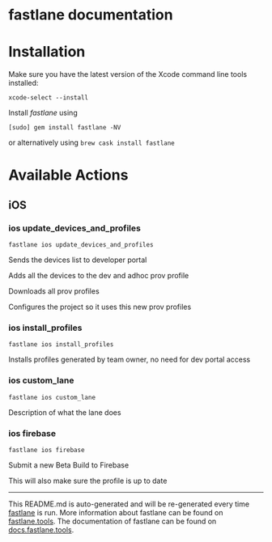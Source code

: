 fastlane documentation
================
# Installation

Make sure you have the latest version of the Xcode command line tools installed:

```
xcode-select --install
```

Install _fastlane_ using
```
[sudo] gem install fastlane -NV
```
or alternatively using `brew cask install fastlane`

# Available Actions
## iOS
### ios update_devices_and_profiles
```
fastlane ios update_devices_and_profiles
```
Sends the devices list to developer portal

Adds all the devices to the dev and adhoc prov profile

Downloads all prov profiles

Configures the project so it uses this new prov profiles
### ios install_profiles
```
fastlane ios install_profiles
```
Installs profiles generated by team owner, no need for dev portal access
### ios custom_lane
```
fastlane ios custom_lane
```
Description of what the lane does
### ios firebase
```
fastlane ios firebase
```
Submit a new Beta Build to Firebase

This will also make sure the profile is up to date

----

This README.md is auto-generated and will be re-generated every time [fastlane](https://fastlane.tools) is run.
More information about fastlane can be found on [fastlane.tools](https://fastlane.tools).
The documentation of fastlane can be found on [docs.fastlane.tools](https://docs.fastlane.tools).

